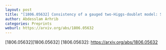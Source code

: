 ```yaml
---
layout: post
title: "[1806.05632] Consistency of a gauged two-Higgs-doublet model: Scalar sector"
author: Abdesslam Arhrib
categories: Preprints
weburl: https://arxiv.org/abs/1806.05632
---
```


[1806.05632][1806.05632]
[1806.05632]: https://arxiv.org/abs/1806.05632
